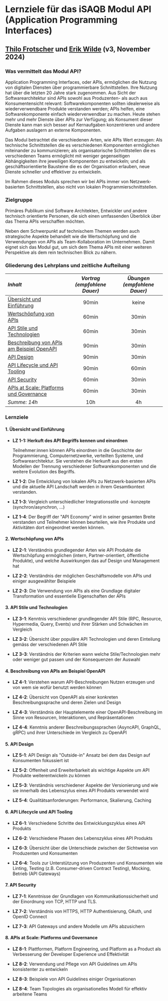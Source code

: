 # Lernziele für das iSAQB Modul API (Application Programming Interfaces)

## [Thilo Frotscher](https://frotscher.com/) und [Erik Wilde](https://www.linkedin.com/in/erikwilde/) (v3, November 2024)

### Was vermittelt das Modul API?

Application Programming Interfaces, oder APIs, ermöglichen die Nutzung von digitalen Diensten über programmierbare Schnittstellen. Ihre Nutzung hat über die letzten 20 Jahre stark zugenommen. Aus Sicht der Softwarearchitektur sind APIs sowohl aus Produzenten- als auch aus Konsumentensicht relevant: Softwarekomponenten sollten idealerweise als wiederverwendbare Produkte verstanden werden; APIs helfen, eine Softwarekomponente einfach wiederverwendbar zu machen. Heute stehen mehr und mehr Dienste über APIs zur Verfügung; als Konsument dieser Dienste kann man sich besser auf Kernaufgaben konzentrieren und andere Aufgaben auslagern an externe Komponenten.

Das Modul betrachtet die verschiedenen Arten, wie APIs Wert erzeugen: Als technische Schnittstellen die es verschiedenen Komponenten ermöglichen miteinander zu kommunizieren; als organisatorische Schnittstellen die es verschiedenen Teams ermöglicht mit weniger gegenseitigen Abhängigkeiten ihre jeweiligen Komponenten zu entwickeln; und als geschäftsorientierte Bausteine die es der Organisation erlauben, neue Dienste schneller und effektiver zu entwickeln. 

Im Rahmen dieses Moduls sprechen wir bei APIs immer von Netzwerk-basierten Schnittstellen, also nicht von lokalen Programmierschnittstellen.


### Zielgruppe

Primäres Publikum sind Software Architekten, Entwickler und andere technisch orientierte Personen, die sich einen umfassenden Überblick über das Thema APIs verschaffen möchten.

Neben dem Schwerpunkt auf technischem Themen werden auch strategische Aspekte behandelt wie die Wertschöpfung und die Verwendungen von APIs als Team-Kollaboration im Unternehmen. Damit eignet sich das Modul gut, um sich dem Thema APIs mit einer weiteren Perspektive als dem rein technischen Blick zu nähern.


### Gliederung des Lehrplans und zeitliche Aufteilung

*Inhalt* | *Vortrag (empfohlene Dauer)* | *Übungen (empfohlene Dauer)*
:-- | :--: | :--:
[Übersicht und Einführung](#overview) | 90min | keine
[Wertschöpfung von APIs](#value) | 60min | 30min
[API Stile und Technologien](#styles) | 60min | 30min
[Beschreibung von APIs am Beispiel OpenAPI](#openapi) | 90min | 30min
[API Design](#design) | 90min | 30min
[API Lifecycle und API Tooling](#lifecycle) | 90min | 60min
[API Security](#security) | 60min | 30min
[APIs at Scale: Platforms und Governance](#governance) | 60min | 30min
*Summe: 14h* | 10h | 4h


### Lernziele

#### <a id="overview"></a> 1. Übersicht und Einführung 

- **LZ 1-1: Herkuft des API Begriffs kennen und einordnen**

  Teilnehmer:innen können APIs einordnen in die Geschichte der Programmierung, Computernetzwerke, verteilten Systeme, und Softwarearchitektur. Sie verstehen die Herkunft aus den ersten Modellen der Trennung verschiedener Softwarekomponenten und die weitere Evolution des Begriffs.

- **LZ 1-2**: Die Entwicklung von lokalen APIs zu Netzwerk-basierten APIs und die aktuelle API Landschaft werden in ihrem Gesamtkontext verstanden.

- **LZ 1-3**: Vergleich unterschiedlicher Integrationsstile und -konzepte  (synchron/asynchron, ...)

- **LZ 1-4**: Der Begriff der "API Economy" wird in seiner gesamten Breite verstanden und Teilnehmer können beurteilen, wie ihre Produkte und Aktivitäten dort eingeordnet werden können.


#### <a id="value"></a> 2. Wertschöpfung von APIs 

- **LZ 2-1**: Verständnis grundlegender Arten wie API Produkte die Wertschöpfung ermöglichen (intern, Partner-orientiert, öffentliche Produkte), und welche Auswirkungen das auf Design und Management hat

- **LZ 2-2**: Verständnis der möglichen Geschäftsmodelle von APIs und einiger ausgewählter Beispiele

- **LZ 2-3**: Die Verwendung von APIs als eine Grundlage digitaler Transformation und essentielle Eigenschaften der APIs


#### <a id="styles"></a> 3. API Stile und Technologien 

- **LZ 3-1**: Kenntnis verschiedener grundlegender API Stile (RPC, Resource, Hypermedia, Query, Events) und ihrer Stärken und Schwächen im Vergleich

- **LZ 3-2**: Übersicht über populäre API Technologien und deren Einteilung gemäss der verschiedenen API Stile

- **LZ 3-3**: Verständnis der Kriterien wann welche Stile/Technologien mehr oder weniger gut passen und der Konsequenzen der Auswahl


#### <a id="openapi"></a> 4. Beschreibung von APIs am Beispiel OpenAPI 

- **LZ 4-1**: Verstehen warum API-Beschreibungen Nutzen erzeugen und von wem sie wofür benutzt werden können

- **LZ 4-2**: Übersicht von OpenAPI als einer konkreten Beschreibungssprache und deren Zielen und Design

- **LZ 4-3**: Verständnis der Hauptelemente einer OpenAPI-Beschreibung im Sinne von Resourcen, Interaktionen, und Repräsentationen

- **LZ 4-4**: Kenntnis anderer Beschreibungssprachen (AsyncAPI, GraphQL, gRPC) und ihrer Unterschiede im Vergleich zu OpenAPI
 

#### <a id="design"></a> 5. API Design 

- **LZ 5-1**: API Design als "Outside-in" Ansatz bei dem das Design auf Konsumenten fokussiert ist

- **LZ 5-2**: Offenheit und Erweiterbarkeit als wichtige Aspekte um API Produkte weiterentwickeln zu können

- **LZ 5-3**: Verständnis verschiedener Aspekte der Versionierung und wie sie innerhalb des Lebenszylus eines API Produkts verwendet wird

- **LZ 5-4**: Qualitätsanforderungen: Performance, Skalierung, Caching
 

#### <a id="lifecycle"></a> 6. API Lifecycle und API Tooling 

- **LZ 6-1**: Verschiedene Schritte des Entwicklungszyklus eines API Produkts

- **LZ 6-2**: Verschiedene Phasen des Lebenszyklus eines API Produkts

- **LZ 6-3**: Übersicht über die Unterschiede zwischen der Sichtweise von Produzenten und Konsumenten

- **LZ 6-4**: Tools zur Unterstützung von Produzenten und Konsumenten wie Linting, Testing (z.B. Consumer-driven Contract Testing), Mocking, Betrieb (API Gateways)


#### <a id="security"></a> 7. API Security 

- **LZ 7-1**: Kenntnisse der Grundlagen von Kommunikationssicherheit und der Einordnung von TCP, HTTP und TLS.

- **LZ 7-2**: Verständnis von HTTPS, HTTP Authentisierung, OAuth, und OpenID Connect

- **LZ 7-3**: API Gateways und andere Modelle um APIs abzusichern
  

#### <a id="governance"></a> 8. APIs at Scale: Platforms und Governance 

- **LZ 8-1**: Plattformen, Platform Engineering, und Platform as a Product als Verbesserung der Developer Experience und Effektivität

- **LZ 8-2**: Verwendung und Pflege von API Guidelines um APIs konsistenter zu entwickeln

- **LZ 8-3**: Beispiele von API Guidelines einiger Organisationen

- **LZ 8-4**: Team Topologies als organisationelles Modell für effektiv arbeitene Teams
